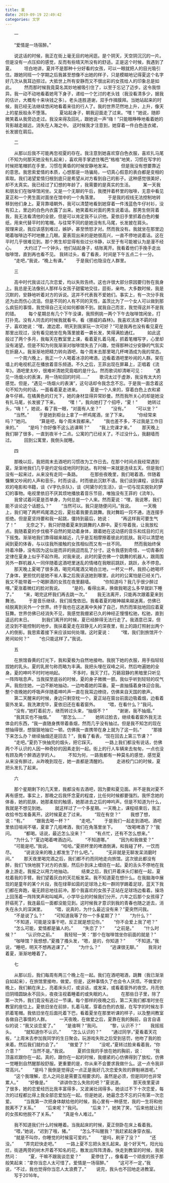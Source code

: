```yaml
---
title: 夏
date: 2019-09-19 22:49:42
categories: 文学
---
```


&emsp;&emsp;一

<!--more-->

&emsp;&emsp;“爱情是一场宿醉。”

&emsp;&emsp;说这话的时候，我正在街上毫无目的地闲逛。是个阴天，天空阴沉沉的一片。但是没有一点压抑的感觉，反而有些晴天所没有的舒适。正是这个时候，我遇到了夏。
&emsp;&emsp;坦白地讲，夏并不是那种十分好看的女孩，可以一眼就把人的目光吸引住。跟她同班一个学期之后我甚至想像不出她的样子，只是模糊地记得夏这个名字好几次从我耳边掠过。大抵世上所有安静而又不很出彩的女孩给人的印象总是如此。
&emsp;&emsp;然而那时候我竟莫名其妙地被吸引住了，以至于忘记了迈步。这令我惊异。我一动不动地看着她弯下身子，递给一个乞讨的老头钱（我没看清多少，据我的估计，大概有十来块钱之多）。老头连胜道谢，双手作揖膜拜。当她站起来的时候，我已经无法继续悠闲地看着来往的行人了。我的世界茫然地上升，上升，像天上的星辰般永不堕落。
&emsp;&emsp;夏站起身子，朝我迎面走了过来。“嘿！”她说，随即微笑着从我旁边走过。我没来得及回礼，跟她说一声“嗨！”只能眼睁睁地看着她的背影越走越远，消失在人海之中。
这时候我才注意到，她穿着一件白色连衣裙，长发披在肩后。 

&emsp;&emsp;二

&emsp;&emsp;从那以后我不可能再忽视夏的存在。我注意到她喜欢穿白色衣服，喜欢扎马尾（不知为何那天她没有扎起来），喜欢用手掌遮住嘴巴“格格”地笑，习惯在写字的时候把笔帽抓在手里，习惯在黄昏的时候安静地发呆。
&emsp;&emsp;但是我没有想要靠近的意思。我思索爱情的本质，心想那是一场骗局，一切真心假意的表白都是变相的索取。我们渴望爱情归根到底只是希望从对方看到自己的影子。这种感觉很美好，却不太真实。我已经过了幻想的年龄了，我需要的是真实的生活。
&emsp;&emsp;某一天我和朋友们在咖啡馆闲坐。又是一个无聊的午后，我搅拌着杯里的咖啡，无意中看见夏正和一个男生面对面坐在馆中的一个角落里。
&emsp;&emsp;于是我的视线无法控制地转移到他们身上。夏背靠墙朝外，我可以清楚地看到她穿着一件浅蓝色牛仔衬衫，没有扣上，里边的白色内衣露了出来。她笑着和对面的男生说着话。那男生侧背着我，我无法看清他的全貌，但是可以肯定我不认识他。夏依旧手里抓着白色的餐纸，用来代替平时的笔帽。与往常不同的是她没有扎马尾，长发披在肩头。
&emsp;&emsp;按理来说，我应该感到难过，嫉妒，甚至愤怒才对。然而我没有。我就坐在那里边喝着咖啡边不时地撇上几眼。夏表现出来的是她很高兴，一直不停地说着话。这在平时几乎很难见到。那个男生却显得有些过分冷静，以至于有可能被认为是漫不经心。
&emsp;&emsp;大约过了一个钟头，他们站起身子，结账离开。我看着他们手挽手走出咖啡馆，直到再也看不见。
我转过头，看了看表，时间是下午五点二十一分。
&emsp;&emsp;“走吧，”我说，“晚上有课。”
&emsp;&emsp;于是我们也隐没在人群里。

&emsp;&emsp;三

&emsp;&emsp;高中时代我谈过几次恋爱，均以失败告终。这也许很大部分原因要归咎在我身上。我总是无法像别人那样与女孩子甜蜜地交往，逛街，亲吻。大多数时候，我是沉默的，安静地听着对方的诉说。这并不代表我不爱她们。事实上，有一次分手我还为此而伤心流泪。但是不同的人有不同的天性，盖茨比为了一个女人可以做到那么疯狂的事情，我觉得自己无论如何都做不到。就我自己而言，我觉得这并不是我的错。
&emsp;&emsp;每个星期总有几个下午没课，我照例挑一两个下午去咖啡馆闲坐，打打扑克。没有人同去的时候我就看书，看《挪威的森林》。我喜欢活泼不羁的绿子，喜欢她说：“嘿，渡边君，明天到我家玩一次可好？”可是我再也没有看见夏在那里出现过，没有看见她坐在角落里披着一袭长发，笑得满脸通红。
&emsp;&emsp;如此这般过了两个多月，我每天在教室里上课，看着夏扎着马尾，抓着笔帽写字，心里却没有渴望。但是不知为何我渐渐对咖啡馆失去了兴趣，觉得那种过分安静的气氛实在折磨人。我渐渐地把精力转向酒吧，每个周末去那里喝几杯啤酒成为我的常态。
&emsp;&emsp;一个周六晚上，我正一个人喝着冰凉的啤酒，边看着酒吧里吵闹的人群。架在墙上的电视机正在播放着音乐频道。不久之后，王菲出现在屏幕上，正唱着《流年》。酒吧里太吵，很难听清她究竟唱的是什么。然而歌词却清晰可见：
&emsp;&emsp;“遇见一场烟火的表演，用一场轮回的时间……”
&emsp;&emsp;歌词太过于虚渺，我没有太大的感觉。但是，“遇见一场烟火的表演”，这句话却令我念念不忘。于是我一面念着这句不知为何的话，一面看着夏走进来。
&emsp;&emsp;夏是一个人来的，穿着白色上衣和紧身牛仔裤。在橘黄色的灯光下，她的身材显得异常妙曼。然而我所关心的却是她没有扎马尾，长发披了下来。
&emsp;&emsp;“嘿！”，我向她打了个招呼，“夏！”
&emsp;&emsp;她转过头，“嗨！”，她说，看了我一眼，“对面有人坐？”
&emsp;&emsp;“没有。”
&emsp;&emsp;“可以坐？”
&emsp;&emsp;“当然。”
&emsp;&emsp;于是她到柜台上拿了一杯鸡尾酒，坐了下来。
&emsp;&emsp;“你经常来吗？”她问。
&emsp;&emsp;“算是吧，每个周末我都来。”
&emsp;&emsp;“我也差不多，不过我是工作日来的。”
&emsp;&emsp;“是吗？你好像不这么逃课啊？”
&emsp;&emsp;“我上完课才来。”
&emsp;&emsp;那天晚上我们聊了很多，一直到夜半十二点。公寓的门已经关了。不过没什么，我翻墙而过。
&emsp;&emsp;回到公寓里，我倒头就睡。

&emsp;&emsp;四

&emsp;&emsp;那晚以后，我把周末去酒吧的习惯改为工作日去。在那个时间点我经常遇到夏。渐渐地我们几乎是约定俗成地同时到达。有时候一来就是连续五天。但是我们没有一起来过，从来没有走同一条路。
&emsp;&emsp;在那些夜晚里，我们喝着酒，伴随着慵懒又吵闹的人声和音乐，时而谈话，时而彼此沉默不语。我们谈到课程，谈到喜欢的电影和书籍，谈《V字仇杀队》，谈《阿黛尔的生活》，谈一切与现实脱轨的梦幻的事物。电视里依旧不厌其烦地播放着音乐节目，唯独没有王菲的《流年》。
&emsp;&emsp;我曾试着问夏是否单身，为何总是一个人来。然而夏说：“嘿，我说寒，我们能不谈论这个话题么？”
&emsp;&emsp;“当然可以。我只是随便问问。”我说。
&emsp;&emsp;一天晚上，我们喝了两杯鸡尾酒之后，夏拉着我要去跳舞。我对舞蹈一窍不通，连连摆手拒绝。但是夏坚持要和我一起跳，僵持到最后，她说：
&emsp;&emsp;“再这样我可要生气了！”
&emsp;&emsp;无奈之下，我只好随着夏来到跳舞的人群中。夏引导着我，让我放松点。我随着夏的步伐极不自然的晃动着身体，跟着她在这动感的音乐和炫目的灯光下摇曳。渐渐地我们靠得越来越近，几乎是互相摩擦着彼此的肌肤。我可以清楚地闻到夏的体香，与以往我所接触的女孩相似而又有一丝不同。
&emsp;&emsp;然而我始终保持着冷静，没有因为这似是而非的挑逗而乱了分寸。这令我感到奇怪，一切青春的定律在夏身上似乎不起作用。对我来说，此时的夏仿佛一个跳舞的机器人，跟周围另外一群机器人一同伴随着这酒吧里迷乱的情绪在我眼前跳跃，跳跃，永不停息。
&emsp;&emsp;那天晚上夏喝了很多酒，喝完鸡尾酒又喝白兰地，一杯又一杯。我担心她喝坏了身体，更担忧的是她不省人事之后我该送她到哪里。此时的公寓怕是已经关门，我又不能带着一个喝醉酒的女孩在夜里翻墙。
&emsp;&emsp;“你知道吗？我几乎很少醉过哩。”夏涨着微红的脸对我说。
&emsp;&emsp;“是的，看得出来，换做我喝这么多早就趴下睡了。”
&emsp;&emsp;“来，喝完这杯我们再去跳一次。”
&emsp;&emsp;我无法离开，只能再次跟着夏来到舞池。
&emsp;&emsp;于是音乐继续，我们摇曳依旧。我看着夏的眼神越来越迷离，仿佛已经脱离到另外一个世界。终于我也在这迷离中失掉了自己，热烈而笨拙地回应着夏狂舞。世界仿佛已经消失不见，我感觉我绷紧已久的神经正慢慢松驰，松驰，直到遥远的末日。
&emsp;&emsp;到我们离开的时候，夏已经醉得无法行走了。我酒意已深，但还没到不能控制的地步。我扶着夏走在寂静无人的深夜里，街上的路灯照射出两个人的倒影。我思索着接下来应该如何处理。这时夏说：
&emsp;&emsp;“嘿，我们到旅馆开个房间如何？”
&emsp;&emsp;“也只能这样了。”我说。

&emsp;&emsp;五

&emsp;&emsp;在旅馆昏黄的灯光下，我和夏极为自然地接吻。我脱下她的衣服，用手指轻轻捏她的乳头。夏的乳房匀称而略为丰满。我把头埋在双峰之间，然后吻遍她的全身。夏的呻吟不时时地响起。
&emsp;&emsp;不多时，我灭了灯。万籁寂静的黑暗里只听见一阵阵喘息声。当我探至底谷的时候，夏的身子微微一颤。我似乎听到轻轻的叹气声。我抱住她，一边不断地抽动，一边吻着她的耳垂。夏一直抽搐着身体迎合我。整个夜晚她的呼吸声伴随着呻吟声一直在我耳边缭绕，仿佛来自天国的歌声。
&emsp;&emsp;第二天醒来的时候，身边只剩空枕一个。夏正站在窗台前面边吸着烟，边看着窗外发呆。我洗漱完毕，夏依旧还在看着窗外。
&emsp;&emsp;“喂，在看什么？”我问。
&emsp;&emsp;“没有，”她盯着前方，继而转过头来，“抽烟不？”
&emsp;&emsp;“谢谢，我不抽烟。”
&emsp;&emsp;“我其实也不抽烟。”
&emsp;&emsp;“那怎么……”
&emsp;&emsp;她转过脸去，继续看着窗外我无法体会的东西，“我一直随身携带着香烟，然而几乎没有抽过。但是我不知怎的现在想抽得很，想狠狠地抽它一顿。仿佛我一直携带在身上就为了这一刻。”
&emsp;&emsp;“那接下来怎么办？继续抽烟还是回去？”，我看了看表，“现在回去上第三节课？”
&emsp;&emsp;“走吧。”夏扔下快抽完的烟头，把它踩灭。
&emsp;&emsp;一路上我们都没有说话，仿佛两个不认识的人因一种奇妙的因素走到一起。街上的行人车辆来去匆匆，一点也没有顾及两个醉酒逃学的人。
&emsp;&emsp;不知为何，一路我都有一种莫名的感觉，感觉夏从来没有醉过，从昨晚到现在，她一直都是清醒的。
&emsp;&emsp;走进校门口的时候，夏把头发扎了起来。

&emsp;&emsp;六

&emsp;&emsp;那个星期剩下的几天里，我都没有去酒吧，因为要和夏见面。并不是我对夏不再有感觉。事实上，那晚之后我怀念夏的程度，比任何时候都要强烈。我怀念她的体香，她的肌肤，她那柔软的触感，她那进去之后的呻吟声。但是不知道为什么，我就是不想见到她。
&emsp;&emsp;就这样过了一个多星期。一天晚上，课程结束后，我正收拾书包准备离开。这时候夏走了过来。
&emsp;&emsp;“现在有空？”
&emsp;&emsp;我想了想，说：“有。”
&emsp;&emsp;“跟我去喝一杯？”
&emsp;&emsp;“走吧。”
&emsp;&emsp;于是我们一起走到酒吧。酒吧里依旧喧闹不堪，夏拿了几瓶啤酒，我们在角落里坐下。
&emsp;&emsp;“改喝啤酒了？”我问。
&emsp;&emsp;“都喝。话说，最近怎么没来？”
&emsp;&emsp;“有点忙，还有不怎么想来。”
&emsp;&emsp;“为什么？”夏边喝着啤酒边问。
&emsp;&emsp;“不知道哪。”
&emsp;&emsp;“因为和我做爱？”
&emsp;&emsp;“可能是吧。”我说。
&emsp;&emsp;“哈哈。”夏把杯里的啤酒倒满，和我碰了杯，一饮而尽。
&emsp;&emsp;“说说没来的晚上都发生了什么吧。”。
&emsp;&emsp;“无非就是无聊发呆消磨时间。”
&emsp;&emsp;那天夜里喝完酒之后，我们都不约而同地走向旅馆。这次彼此都没有醉，我们飞快地脱下对方的衣服，然后扑到床上缠绕在一起。夏的舌头不停地在我身上游走。我报之以用力地抽动。
&emsp;&emsp;结束之后，我们开着床头灯躺在一起，夏枕着我的手臂。我们望着灰白的天花板发呆。我不知道夏在想什么。在我脑海中展现的是童年的某个片段，我在绿草如茵的足球场上和一群同学踢着足球，蓝天下我们都在奔跑，毫无顾忌地往前冲。那个我喜欢的女孩子正站在足球场边看着。操场上回荡着一阵阵笑声和叫喊声。小学毕业的时候我们分开。六年之后那个女孩得了肝癌死了，我连最后一面都没能见到。这时候我才意识到我的青春也随之逝去，消失在永久的深渊里。
&emsp;&emsp;“喂，说真的，为什么最近没有来？”夏突然问我。
&emsp;&emsp;“不是说了么？”
&emsp;&emsp;“可知道我等了你一个多星期了？”
&emsp;&emsp;“为什么？”
&emsp;&emsp;“不知道，可能是没事干吧，反正就是想见你。”
&emsp;&emsp;“你不会爱上我了吧？”
&emsp;&emsp;“怎么可能，爱情都是骗人的。”
&emsp;&emsp;“失恋了？”
&emsp;&emsp;“之前是。”
&emsp;&emsp;“什么时候？”
&emsp;&emsp;“认识你之前。”
&emsp;&emsp;我轻轻一笑：“那个在咖啡馆坐你前面的就是？”
&emsp;&emsp;“咖啡馆？我想想，”夏搔了搔头发，“嗯，是的，你知道？”
&emsp;&emsp;“不知道。”我说，“睡吧，明天不想再逃课了。”
&emsp;&emsp;“为什么？”
&emsp;&emsp;“逃课很无聊。”
&emsp;&emsp;我背对着夏，渐渐地睡着了。

&emsp;&emsp;七

&emsp;&emsp;从那以后，我们每周有两三个晚上在一起。我们在酒吧喝酒，跳舞（我已渐渐自如起来），在旅馆里接吻，做爱。但是，这种事情久了也会令人厌烦。不做爱的晚上，我们躺在床上，亮着床头灯，或谈话，或发呆，或看着窗外的夜空。月亮依旧阴晴圆缺永不回头，夜夜注视着睡着的或失眠的人。
&emsp;&emsp;在那些日子里，除了第一次外，我们竟没有逃过一节课。每个那样的夜晚之后，第二天我们都准时坐在教室的座位上。夏依旧坐在前排，扎着马尾，穿着白色的衣服，在写字的时候左手抓着笔帽。我依旧坐在后面托着下巴，看着夏坐在那里听课的样子，以及整间教室各做自己事情的人群。
&emsp;&emsp;一天夜晚，在做爱之后，夏靠在我的胸前，自言自语似的说：“我又谈恋爱了。”
&emsp;&emsp;“是谁啊？”我问。
&emsp;&emsp;“黎，认识不？”
&emsp;&emsp;我摇摇头。
&emsp;&emsp;“就知道你不认识。”
&emsp;&emsp;“怎么认识的？”
&emsp;&emsp;“通过同学，”夏看着天花板，“上周末去参加我同学的生日聚会。玩游戏失败之后受到惩罚，他吻了我的脸来着。然后我们就约会了。”
&emsp;&emsp;“做爱了？”
&emsp;&emsp;“没呢，”夏转过脸来看着我，“你介意？”
&emsp;&emsp;“当然不是。”我说。
&emsp;&emsp;夏抓住我的手放在她的胸前，说：
&emsp;&emsp;“我顶喜欢跟你在一起。真的，跟你在一起的时候，我绷紧的心仿佛得到了放松，仿佛一觉睡到自然醒那般舒服。更重要的是，你从来不会要求我做什么。这一点令我非常高兴。”
&emsp;&emsp;“是吗？我倒是觉得这一点正是我好几次恋爱失败的罪魁祸首呢。”
&emsp;&emsp;“这个我理解，恋人之间总是需要互相要求的。虽然是必须，但是同时也非常累人。”
&emsp;&emsp;“好像是。”
&emsp;&emsp;“讲讲你怎么失败的吧？”夏说道。
&emsp;&emsp;那天夜里夏讲了很多，她的恋爱经历比我丰富得多，又波澜壮阔得多。她谈过不下十次恋爱，每次的过程都比得上我全部恋爱加在一起。但是她说，她最念念不忘的只有第一次恋爱。
&emsp;&emsp;“当我第一次把身体献给他的时候，我心里有一种感觉，我的一生将和他脱离不了关系。”
&emsp;&emsp;“后来呢？”我问。
&emsp;&emsp;“后来？”，她笑了笑，“后来他就让别的女孩和他脱不了关系。”
&emsp;&emsp;“真是令人难过。”

&emsp;&emsp;我不知道我们什么时候睡着。当我起床的时候，夏正侧卧在床上看着我。
&emsp;&emsp;“喂，”她说，“迟到了哦，猪。”
&emsp;&emsp;“怎么不叫醒我？”我赶紧起身穿衣服。
&emsp;&emsp;“就是不叫你，你睡觉的时候蛮可爱的。”
&emsp;&emsp;“是吗，刷牙了没？”
&emsp;&emsp;“还没。”
&emsp;&emsp;“弄完赶快走吧。”
&emsp;&emsp;一路上夏不忘把头发扎起来。是个好天气，阳光灿烂，街道两旁的树木开着不知名的花，散发出阵阵清香。快走到教室的时候，我突然问：
&emsp;&emsp;“夏，干嘛不跟我谈恋爱？”
&emsp;&emsp;夏停住了，，像看着一个顽皮的孩子那般笑起来：“拿你当恋人太可惜了。爱情是一场宿醉。”
&emsp;&emsp;“这可不一定，”我说，“不过，我也觉得你当恋人太浪费了。”
&emsp;&emsp;说完，我头也不回地走进教室。
<br/>
&emsp;&emsp;写于2016年。






